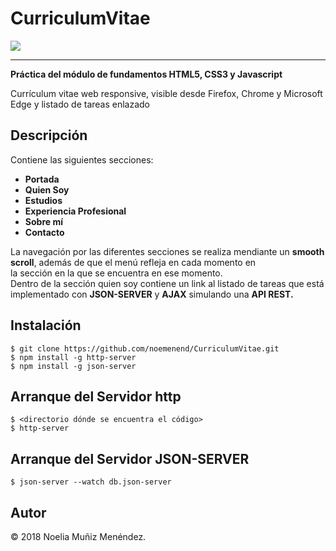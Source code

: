 # CurriculumVitae

![](https://acuityinstitute.com/wp/wp-content/uploads/2014/05/html5-css3.png) 

---

**Práctica del módulo de fundamentos HTML5, CSS3 y Javascript**   

Currículum vitae web responsive, visible desde Firefox, Chrome y Microsoft Edge y listado de tareas enlazado

## Descripción

Contiene las siguientes secciones:   
- **Portada**
- **Quien Soy**
- **Estudios**
- **Experiencia Profesional**
- **Sobre mí**
- **Contacto**

La navegación por las diferentes secciones se realiza mendiante un **smooth scroll**, además de que el menú refleja en cada momento en   
la sección en la que se encuentra en ese momento.   
Dentro de la sección quien soy contiene un link al listado de tareas que está implementado con **JSON-SERVER** y **AJAX** simulando una **API REST.**   
 
## Instalación   
	$ git clone https://github.com/noemenend/CurriculumVitae.git
	$ npm install -g http-server
	$ npm install -g json-server

## Arranque del Servidor http
	$ <directorio dónde se encuentra el código>
	$ http-server
	
## Arranque del Servidor JSON-SERVER
	$ json-server --watch db.json-server
	
## Autor

&copy; 2018 Noelia Muñiz Menéndez.
